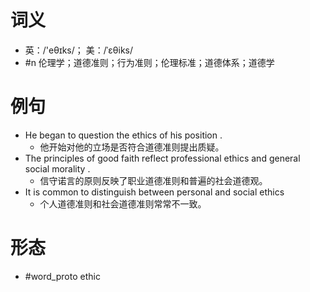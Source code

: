 # 词义
- 英：/'eθɪks/； 美：/ˈɛθiks/
- #n 伦理学；道德准则；行为准则；伦理标准；道德体系；道德学
# 例句
- He began to question the ethics of his position .
	- 他开始对他的立场是否符合道德准则提出质疑。
- The principles of good faith reflect professional ethics and general social morality .
	- 信守诺言的原则反映了职业道德准则和普遍的社会道德观。
- It is common to distinguish between personal and social ethics
	- 个人道德准则和社会道德准则常常不一致。
# 形态
- #word_proto ethic
